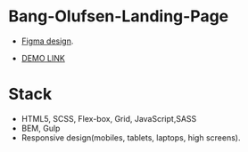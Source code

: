 # Bang-Olufsen-Landing-Page
- [Figma design](https://www.figma.com/design/DtkQmQ797hk0nI4KfMi2Uq/BOSE-New-Version).

-  [DEMO LINK](https://oleksandr-oliferuk.github.io/Bang-Olufsen-Landing-Page/)



# Stack
- HTML5, SCSS, Flex-box, Grid, JavaScript,SASS
- BEM, Gulp
- Responsive design(mobiles, tablets, laptops, high screens).
